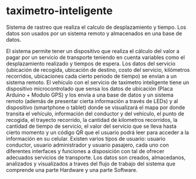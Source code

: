 # taximetro-inteligente
Sistema de rastreo que realiza el calculo de desplazamiento y tiempo. Los datos son usados por un sistema remoto y almacenados en una base de datos.

El sistema permite tener un dispositivo que realiza el cálculo del valor a pagar por un servicio de transporte teniendo en cuenta variables como el desplazamiento realizado y 
tiempos de espera. Los datos del servicio (ubicación de recogida, ubicación de destino, costo del servicio, kilómetros recorridos, ubicaciones cada cierto periodo de tiempo) 
se envían a un sistema remoto. El vehiculo con el servicio de taximetro inteligente tiene un dispositivo microcontrolado que sensa los datos de ubicación (Placa Arduino + Modulo GPS)
y los envía a una base de datos y un sistema remoto (además de presentar cierta información a través de LEDs) y al dispositivo (smartphone o tablet) donde se visualizará el mapa 
por donde transita el vehículo, información del conductor y del vehículo, el punto de recogida, el trayecto recorrido, la cantidad de kilometros recorridos,
la cantidad de tiempo de servicio, el valor del servicio que se lleva hasta cierto momento y un código QR que el usuario podrá leer para acceder a la información en su celular. 
Existen varios tipos de usuario: usuario conductor, usuario administrador y usuario pasajero, cada uno con diferentes interfaces y funciones a disposición con tal de ofrecer
adecuados servicios de transporte. Los datos son creados, almacedanos, analizados y visualizados a traves del flujo de trabajo del sistema que comprende una parte Hardware y una
parte Software.
